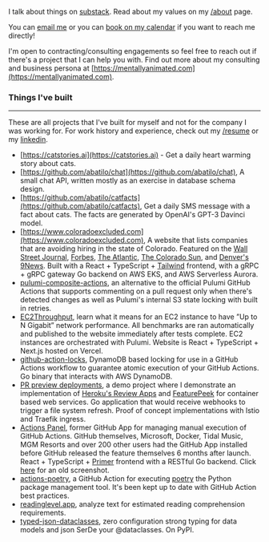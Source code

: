 I talk about things on [substack](https://sliceofexperiments.substack.com).
Read about my values on my [/about](/about) page.

You can [email me](mailto:aaronbatilo@gmail.com) or you can [book on my
calendar](https://calendar.aaronbatilo.dev) if you want to reach me directly!

I'm open to contracting/consulting engagements so feel free to reach out if
there's a project that I can help you with. Find out more about my consulting
and business persona at
[https://mentallyanimated.com](https://mentallyanimated.com).

### Things I've built

---

These are all projects that I've built for myself and not for the company I was
working for. For work history and experience, check out my [/resume](/resume)
or my [linkedin](https://www.linkedin.com/in/abatilo).

- [https://catstories.ai](https://catstories.ai) - Get a daily heart warming story about cats.
- [https://github.com/abatilo/chat](https://github.com/abatilo/chat), A small chat
  API, written mostly as an exercise in database schema design.
- [https://github.com/abatilo/catfacts](https://github.com/abatilo/catfacts), Get a
  daily SMS message with a fact about cats. The facts are generated by OpenAI's
  GPT-3 Davinci model.
- [https://www.coloradoexcluded.com](https://www.coloradoexcluded.com), A
  website that lists companies that are avoiding hiring in the state of
  Colorado. Featured on the [Wall Street
  Journal](https://www.wsj.com/articles/many-companies-want-remote-workersexcept-from-colorado-11623937649?reflink=desktopwebshare_permalink),
  [Forbes](https://www.forbes.com/sites/isabelcontreras/2021/11/01/whats-the-pay-more-employers-including-chime-and-accenture-are-falling-in-line-with-colorado-law-requiring-salary-ranges-in-job-postings/?sh=4c4a40ac670a),
  [The
  Atlantic](https://www.theatlantic.com/politics/archive/2021/07/remote-jobs-colorado-equal-pay/619581/),
  [The Colorado
  Sun](https://coloradosun.com/2021/06/19/colorado-job-openings-salary-equal-pay-unemployment/),
  and [Denver's
  9News](https://www.9news.com/video/news/local/next/website-tracks-companies-exclude-colorado-applicants-salary-requirement-law/73-ffbab2e6-bbd3-4118-b99f-c5a85361e983).
  Built with a React + TypeScript + [Tailwind](https://tailwindui.com/)
  frontend, with a gRPC + gRPC gateway Go backend on AWS EKS, and AWS
  Serverless Aurora.
- [pulumi-composite-actions](https://github.com/abatilo/pulumi-composite-actions),
  an alternative to the official Pulumi GitHub Actions that supports commenting
  on a pull request only when there's detected changes as well as Pulumi's
  internal S3 state locking with built in retries.
- [EC2Throughput](https://ec2throughput.info), learn what it means for an EC2
  instance to have ”Up to N Gigabit” network performance. All benchmarks are
  ran automatically and published to the website immediately after tests
  complete. EC2 instances are orchestrated with Pulumi. Website is React +
  TypeScript + Next.js hosted on Vercel.
- [github-action-locks](https://github.com/abatilo/github-action-locks),
  DynamoDB based locking for use in a GitHub Actions workflow to guarantee
  atomic execution of your GitHub Actions. Go binary that interacts with AWS
  DynamoDB.
- [PR preview
  deployments](https://github.com/abatilo/streamlit-preview-environments-demo),
  a demo project where I demonstrate an implementation of [Heroku's Review
  Apps](https://devcenter.heroku.com/articles/github-integration-review-apps)
  and [FeaturePeek](https://featurepeek.com/) for container based web services.
  Go application that would receive webhooks to trigger a file system refresh.
  Proof of concept implementations with Istio and Traefik ingress.
- [Actions Panel](https://github.com/apps/actionspanel), former GitHub App for
  managing manual execution of GitHub Actions. GitHub themselves, Microsoft,
  Docker, Tidal Music, MGM Resorts and over 200 other users had the GitHub App
  installed before GitHub released the feature themselves 6 months after
  launch. React + TypeScript + [Primer](https://github.com/primer/components)
  frontend with a RESTful Go backend. Click [here](/actionspanel-preview.png)
  for an old screenshot.
- [actions-poetry](https://github.com/abatilo/actions-poetry), a GitHub Action
  for executing [poetry](https://github.com/python-poetry/poetry) the Python
  package management tool. It's been kept up to date with GitHub Action best
  practices.
- [readinglevel.app](https://readinglevel.app), analyze text for estimated
  reading comprehension requirements.
- [typed-json-dataclasses](https://github.com/abatilo/typed-json-dataclass),
  zero configuration strong typing for data models and json SerDe your
  @dataclasses. On PyPI.
